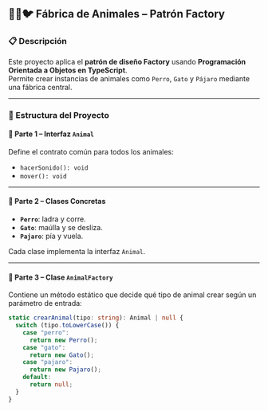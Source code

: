 ## 🐶🐱🐦 Fábrica de Animales – Patrón Factory

### 📋 Descripción

Este proyecto aplica el **patrón de diseño Factory** usando **Programación Orientada a Objetos en TypeScript**.  
Permite crear instancias de animales como `Perro`, `Gato` y `Pájaro` mediante una fábrica central.

---

### 🧱 Estructura del Proyecto

#### 🔹 Parte 1 – Interfaz `Animal`

Define el contrato común para todos los animales:

- `hacerSonido(): void`
- `mover(): void`

---

#### 🔹 Parte 2 – Clases Concretas

- **`Perro`**: ladra y corre.
- **`Gato`**: maúlla y se desliza.
- **`Pajaro`**: pía y vuela.

Cada clase implementa la interfaz `Animal`.

---

#### 🔹 Parte 3 – Clase `AnimalFactory`

Contiene un método estático que decide qué tipo de animal crear según un parámetro de entrada:

```ts
static crearAnimal(tipo: string): Animal | null {
  switch (tipo.toLowerCase()) {
    case "perro":
      return new Perro();
    case "gato":
      return new Gato();
    case "pajaro":
      return new Pajaro();
    default:
      return null;
  }
}
